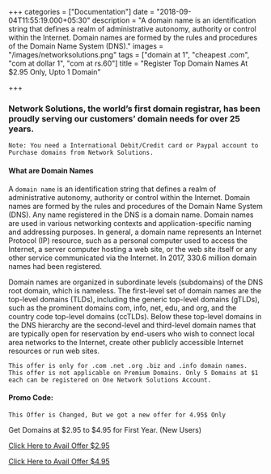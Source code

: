 +++
categories = ["Documentation"]
date = "2018-09-04T11:55:19.000+05:30"
description = "A domain name is an identification string that defines a realm of administrative autonomy, authority or control within the Internet. Domain names are formed by the rules and procedures of the Domain Name System (DNS)."
images = "/images/networksolutions.png"
tags = ["domain at 1", "cheapest .com", "com at dollar 1", "com at rs.60"]
title = "Register Top Domain Names At $2.95 Only, Upto 1 Domain"

+++

### Network Solutions, the world’s first domain registrar, has been proudly serving our customers’ domain needs for over 25 years.

`Note: You need a International Debit/Credit card or Paypal account to Purchase domains from Network Solutions.`

#### What are Domain Names

A `domain name` is an identification string that defines a realm of administrative autonomy, authority or control within the Internet. Domain names are formed by the rules and procedures of the Domain Name System (DNS). Any name registered in the DNS is a domain name. Domain names are used in various networking contexts and application-specific naming and addressing purposes. In general, a domain name represents an Internet Protocol (IP) resource, such as a personal computer used to access the Internet, a server computer hosting a web site, or the web site itself or any other service communicated via the Internet. In 2017, 330.6 million domain names had been registered.

Domain names are organized in subordinate levels (subdomains) of the DNS root domain, which is nameless. The first-level set of domain names are the top-level domains (TLDs), including the generic top-level domains (gTLDs), such as the prominent domains com, info, net, edu, and org, and the country code top-level domains (ccTLDs). Below these top-level domains in the DNS hierarchy are the second-level and third-level domain names that are typically open for reservation by end-users who wish to connect local area networks to the Internet, create other publicly accessible Internet resources or run web sites.

`This offer is only for .com .net .org .biz and .info domain names. This offer is not applicable on Premium Domains. Only 5 Domains at $1 each can be registered on One Network Solutions Account.`

#### Promo Code:

    This Offer is Changed, But we got a new offer for 4.95$ Only


Get Domains at $2.95 to $4.95 for First Year. (New Users)  

[Click Here to Avail Offer $2.95](https://www.networksolutions.com/index.jsp?bookmarked=b659ec232fba0f8f79756bb4e46e.075&siteid=662&channelid=P99C662S645N0B156A1D38E0000V100&iradid=10998&irpid=101154&sharedid=&source=IR&clickid=5187470336)

[Click Here to Avail Offer $4.95](https://www.networksolutions.com/network-solutions-domains.jsp?promo=NCDISC0004)
